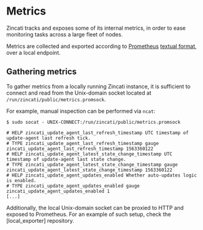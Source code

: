 # Metrics

Zincati tracks and exposes some of its internal metrics, in order to ease monitoring tasks across a large fleet of nodes.

Metrics are collected and exported according to [Prometheus] [textual format](prom-text), over a local endpoint.

[Prometheus]: https://prometheus.io/
[prom-text]: https://prometheus.io/docs/instrumenting/exposition_formats/

## Gathering metrics

To gather metrics from a locally running Zincati instance, it is sufficient to connect and read from the Unix-domain socket located at `/run/zincati/public/metrics.promsock`.

For example, manual inspection can be performed via `ncat`:

```
$ sudo socat - UNIX-CONNECT:/run/zincati/public/metrics.promsock

# HELP zincati_update_agent_last_refresh_timestamp UTC timestamp of update-agent last refresh tick.
# TYPE zincati_update_agent_last_refresh_timestamp gauge
zincati_update_agent_last_refresh_timestamp 1563360122
# HELP zincati_update_agent_latest_state_change_timestamp UTC timestamp of update-agent last state change.
# TYPE zincati_update_agent_latest_state_change_timestamp gauge
zincati_update_agent_latest_state_change_timestamp 1563360122
# HELP zincati_update_agent_updates_enabled Whether auto-updates logic is enabled.
# TYPE zincati_update_agent_updates_enabled gauge
zincati_update_agent_updates_enabled 1
[...]
```

Additionally, the local Unix-domain socket can be proxied to HTTP and exposed to Prometheus.
For an example of such setup, check the [local\_exporter] repository.

[local_exporter]: https://github.com/lucab/local_exporter
